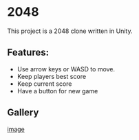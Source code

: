 # 2048
This project is a 2048 clone written in Unity.

## Features:
- Use arrow keys or WASD to move.
- Keep players best score
- Keep current score
- Have a button for new game

## Gallery
[image](https://github.com/VasLaskaridis/2048/2048.png)
